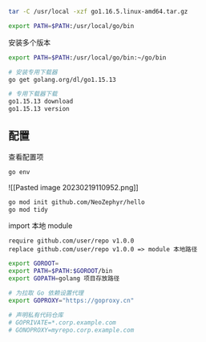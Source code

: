 ```bash
tar -C /usr/local -xzf go1.16.5.linux-amd64.tar.gz

export PATH=$PATH:/usr/local/go/bin
```

安装多个版本

```bash
export PATH=$PATH:/usr/local/go/bin:~/go/bin

# 安装专用下载器
go get golang.org/dl/go1.15.13

# 专用下载器下载
go1.15.13 download
go1.15.13 version
```

## 配置

查看配置项

```bash
go env
```

![[Pasted image 20230219110952.png]]

```bash
go mod init github.com/NeoZephyr/hello
go mod tidy
```

import 本地 module

```
require github.com/user/repo v1.0.0
replace github.com/user/repo v1.0.0 => module 本地路径
```

```bash
export GOROOT=
export PATH=$PATH:$GOROOT/bin
export GOPATH=golang 项目存放路径

# 为拉取 Go 依赖设置代理
export GOPROXY="https://goproxy.cn"

# 声明私有代码仓库
# GOPRIVATE=*.corp.example.com
# GONOPROXY=myrepo.corp.example.com
```